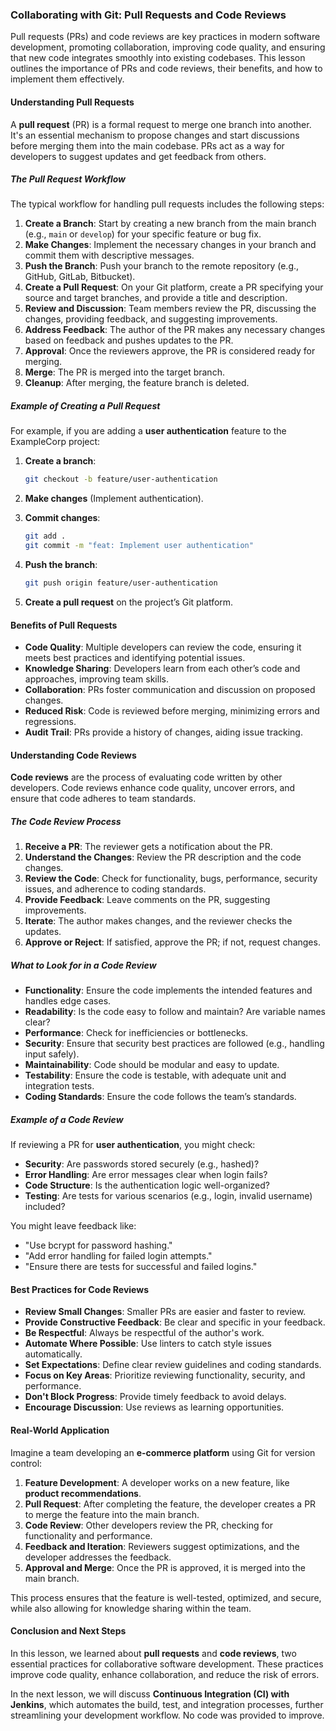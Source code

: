 ### Collaborating with Git: Pull Requests and Code Reviews

Pull requests (PRs) and code reviews are key practices in modern software development, promoting collaboration, improving code quality, and ensuring that new code integrates smoothly into existing codebases. This lesson outlines the importance of PRs and code reviews, their benefits, and how to implement them effectively.

#### Understanding Pull Requests

A **pull request** (PR) is a formal request to merge one branch into another. It's an essential mechanism to propose changes and start discussions before merging them into the main codebase. PRs act as a way for developers to suggest updates and get feedback from others.

##### The Pull Request Workflow

The typical workflow for handling pull requests includes the following steps:

1. **Create a Branch**: Start by creating a new branch from the main branch (e.g., `main` or `develop`) for your specific feature or bug fix.
2. **Make Changes**: Implement the necessary changes in your branch and commit them with descriptive messages.
3. **Push the Branch**: Push your branch to the remote repository (e.g., GitHub, GitLab, Bitbucket).
4. **Create a Pull Request**: On your Git platform, create a PR specifying your source and target branches, and provide a title and description.
5. **Review and Discussion**: Team members review the PR, discussing the changes, providing feedback, and suggesting improvements.
6. **Address Feedback**: The author of the PR makes any necessary changes based on feedback and pushes updates to the PR.
7. **Approval**: Once the reviewers approve, the PR is considered ready for merging.
8. **Merge**: The PR is merged into the target branch.
9. **Cleanup**: After merging, the feature branch is deleted.

##### Example of Creating a Pull Request

For example, if you are adding a **user authentication** feature to the ExampleCorp project:

1. **Create a branch**:

   ```bash
   git checkout -b feature/user-authentication
   ```

2. **Make changes** (Implement authentication).

3. **Commit changes**:

   ```bash
   git add .
   git commit -m "feat: Implement user authentication"
   ```

4. **Push the branch**:

   ```bash
   git push origin feature/user-authentication
   ```

5. **Create a pull request** on the project’s Git platform.

#### Benefits of Pull Requests

* **Code Quality**: Multiple developers can review the code, ensuring it meets best practices and identifying potential issues.
* **Knowledge Sharing**: Developers learn from each other’s code and approaches, improving team skills.
* **Collaboration**: PRs foster communication and discussion on proposed changes.
* **Reduced Risk**: Code is reviewed before merging, minimizing errors and regressions.
* **Audit Trail**: PRs provide a history of changes, aiding issue tracking.

#### Understanding Code Reviews

**Code reviews** are the process of evaluating code written by other developers. Code reviews enhance code quality, uncover errors, and ensure that code adheres to team standards.

##### The Code Review Process

1. **Receive a PR**: The reviewer gets a notification about the PR.
2. **Understand the Changes**: Review the PR description and the code changes.
3. **Review the Code**: Check for functionality, bugs, performance, security issues, and adherence to coding standards.
4. **Provide Feedback**: Leave comments on the PR, suggesting improvements.
5. **Iterate**: The author makes changes, and the reviewer checks the updates.
6. **Approve or Reject**: If satisfied, approve the PR; if not, request changes.

##### What to Look for in a Code Review

* **Functionality**: Ensure the code implements the intended features and handles edge cases.
* **Readability**: Is the code easy to follow and maintain? Are variable names clear?
* **Performance**: Check for inefficiencies or bottlenecks.
* **Security**: Ensure that security best practices are followed (e.g., handling input safely).
* **Maintainability**: Code should be modular and easy to update.
* **Testability**: Ensure the code is testable, with adequate unit and integration tests.
* **Coding Standards**: Ensure the code follows the team’s standards.

##### Example of a Code Review

If reviewing a PR for **user authentication**, you might check:

* **Security**: Are passwords stored securely (e.g., hashed)?
* **Error Handling**: Are error messages clear when login fails?
* **Code Structure**: Is the authentication logic well-organized?
* **Testing**: Are tests for various scenarios (e.g., login, invalid username) included?

You might leave feedback like:

* "Use bcrypt for password hashing."
* "Add error handling for failed login attempts."
* "Ensure there are tests for successful and failed logins."

#### Best Practices for Code Reviews

* **Review Small Changes**: Smaller PRs are easier and faster to review.
* **Provide Constructive Feedback**: Be clear and specific in your feedback.
* **Be Respectful**: Always be respectful of the author's work.
* **Automate Where Possible**: Use linters to catch style issues automatically.
* **Set Expectations**: Define clear review guidelines and coding standards.
* **Focus on Key Areas**: Prioritize reviewing functionality, security, and performance.
* **Don't Block Progress**: Provide timely feedback to avoid delays.
* **Encourage Discussion**: Use reviews as learning opportunities.

#### Real-World Application

Imagine a team developing an **e-commerce platform** using Git for version control:

1. **Feature Development**: A developer works on a new feature, like **product recommendations**.
2. **Pull Request**: After completing the feature, the developer creates a PR to merge the feature into the main branch.
3. **Code Review**: Other developers review the PR, checking for functionality and performance.
4. **Feedback and Iteration**: Reviewers suggest optimizations, and the developer addresses the feedback.
5. **Approval and Merge**: Once the PR is approved, it is merged into the main branch.

This process ensures that the feature is well-tested, optimized, and secure, while also allowing for knowledge sharing within the team.

#### Conclusion and Next Steps

In this lesson, we learned about **pull requests** and **code reviews**, two essential practices for collaborative software development. These practices improve code quality, enhance collaboration, and reduce the risk of errors.

In the next lesson, we will discuss **Continuous Integration (CI) with Jenkins**, which automates the build, test, and integration processes, further streamlining your development workflow.
No code was provided to improve.